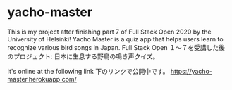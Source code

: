 # yacho-master

This is my project after finishing part 7 of Full Stack Open 2020 by the University of Helsinki!
Yacho Master is a quiz app that helps users learn to recognize various bird songs in Japan.
Full Stack Open １〜７を受講した後のプロジェクト: 日本に生息する野鳥の鳴き声クイズ。

It's online at the following link
下のリンクで公開中です。
https://yacho-master.herokuapp.com/
